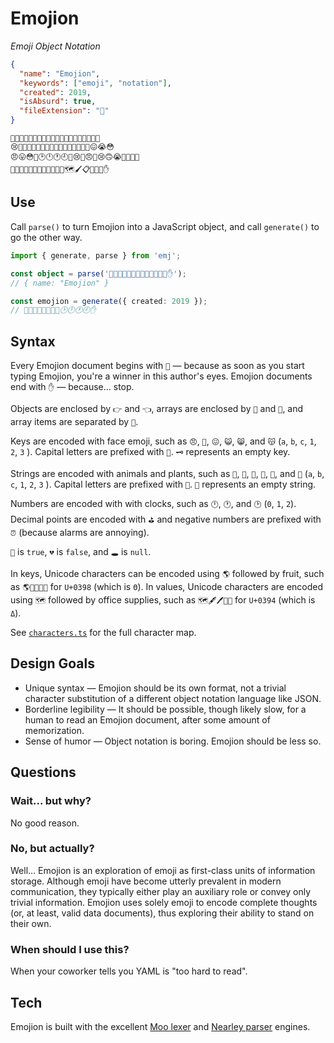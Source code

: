 # Emojion

_Emoji Object Notation_

```json
{
  "name": "Emojion",
  "keywords": ["emoji", "notation"],
  "created": 2019,
  "isAbsurd": true,
  "fileExtension": "🙌"
}
```

```emojion
🙌😶😠🤑😳👡🐘🐁🦉🦒🐖🦉🦏😚😳🤩😉😮😭🤤
😢🤜🐘🐁🦉🦒🐖🤝🦏🦉🐢🐜🐢🐖🦉🦏🤛😖😭😳
😠😛😳🤤🕑🕛🕐🕘🤔😢👠😠🥺😢🙃😭🤤💚🙁🤔
🥰😳👠😳😵😛😳😶😢🤔😮😶🗺🖌📋📏🔎📓✋
```

## Use

Call `parse()` to turn Emojion into a JavaScript object, and call `generate()`
to go the other way.

```ts
import { generate, parse } from 'emj';

const object = parse('🙌😶😠🤑😳👡🐘🐁🦉🦒🐖🦉🦏✋');
// { name: "Emojion" }

const emojion = generate({ created: 2019 });
// 🙌😖😭😳😠😛😳🤤🕑🕛🕐🕘✋
```

## Syntax

Every Emojion document begins with `🙌` — because as soon as you start typing
Emojion, you're a winner in this author's eyes. Emojion documents end with `✋`
— because... stop.

Objects are enclosed by `👉` and `👈`, arrays are enclosed by `🤜` and `🤛`, and
array items are separated by `🤝`.

Keys are encoded with face emoji, such as `😠`, `🥺`, `😖`, `😺`, `😸`, and `😽`
(`a`, `b`, `c`, `1`, `2`, `3` ). Capital letters are prefixed with `👠`. `🗝`
represents an empty key.

Strings are encoded with animals and plants, such as `🐜`, `🐝`, `🐄`, `🌹`,
`🌱`, and `🌵` (`a`, `b`, `c`, `1`, `2`, `3` ). Capital letters are prefixed
with `👡`. `🧵` represents an empty string.

Numbers are encoded with with clocks, such as `🕛`, `🕐`, and `🕑` (`0`, `1`,
`2`). Decimal points are encoded with `⛳️` and negative numbers are prefixed
with `⏰` (because alarms are annoying).

`💚` is `true`, `💔` is `false`, and `🕳` is `null`.

In keys, Unicode characters can be encoded using `🌎` followed by fruit, such as
`🌎🍏🍊🍈🍓` for `U+0398` (which is `Θ`). In values, Unicode characters are
encoded using `🗺` followed by office supplies, such as `🗺🖋🖊🧷🔎` for `U+0394`
(which is `Δ`).

See [`characters.ts`](./src/characters.ts) for the full character map.

## Design Goals

- Unique syntax — Emojion should be its own format, not a trivial character
  substitution of a different object notation language like JSON.
- Borderline legibility — It should be possible, though likely slow, for a human
  to read an Emojion document, after some amount of memorization.
- Sense of humor — Object notation is boring. Emojion should be less so.

## Questions

### Wait... but why?

No good reason.

### No, but actually?

Well... Emojion is an exploration of emoji as first-class units of information
storage. Although emoji have become utterly prevalent in modern communication,
they typically either play an auxiliary role or convey only trivial information.
Emojion uses solely emoji to encode complete thoughts (or, at least, valid data
documents), thus exploring their ability to stand on their own.

### When should I use this?

When your coworker tells you YAML is "too hard to read".

## Tech

Emojion is built with the excellent
[Moo lexer](https://www.npmjs.com/package/moo) and
[Nearley parser](https://nearley.js.org) engines.
